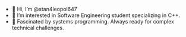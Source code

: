 - 👋 Hi, I’m @stan4leopol647
- 👀 I’m interested in Software Engineering student specializing in C++.
- 🌱  Fascinated by systems programming. Always ready for complex technical challenges.

